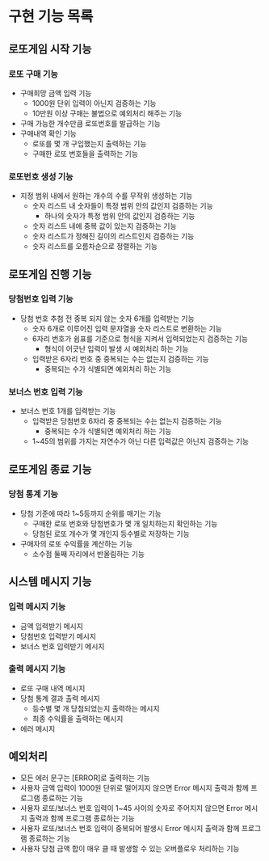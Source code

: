 # 구현 기능 목록

## 로또게임 시작 기능
### 로또 구매 기능
- 구매희망 금액 입력 기능
  - 1000원 단위 입력이 아닌지 검증하는 기능
  - 10만원 이상 구매는 불법으로 예외처리 해주는 기능
- 구매 가능한 개수만큼 로또번호를 발급하는 기능
- 구매내역 확인 기능
  - 로또를 몇 개 구입했는지 출력하는 기능
  - 구매한 로또 번호들을 출력하는 기능

### 로또번호 생성 기능
- 지정 범위 내에서 원하는 개수의 수를 무작위 생성하는 기능
  - 숫자 리스트 내 숫자들이 특정 범위 안의 값인지 검증하는 기능
    - 하나의 숫자가 특정 범위 안의 값인지 검증하는 기능
  - 숫자 리스트 내에 중복 값이 있는지 검증하는 기능
  - 숫자 리스트가 정해진 길이의 리스트인지 검증하는 기능
  - 숫자 리스트를 오름차순으로 정렬하는 기능

## 로또게임 진행 기능
### 당첨번호 입력 기능
- 당첨 번호 추첨 전 중복 되지 않는 숫자 6개를 입력받는 기능
  - 숫자 6개로 이루어진 입력 문자열을 숫자 리스트로 변환하는 기능
  - 6자리 번호가 쉼표를 기준으로 형식을 지켜서 입력되었는지 검증하는 기능
    - 형식이 어긋난 입력이 발생 시 예외처리 하는 기능
  - 입력받은 6자리 번호 중 중복되는 수는 없는지 검증하는 기능
    - 중복되는 수가 식별되면 예외처리 하는 기능

### 보너스 번호 입력 기능
- 보너스 번호 1개를 입력받는 기능
  - 입력받은 당첨번호 6자리 중 중복되는 수는 없는지 검증하는 기능
    - 중복되는 수가 식별되면 예외처리 하는 기능
  - 1~45의 범위를 가지는 자연수가 아닌 다른 입력값은 아닌지 검증하는 기능

## 로또게임 종료 기능
### 당첨 통계 기능
- 당첨 기준에 따라 1~5등까지 순위를 매기는 기능
  - 구매한 로또 번호와 당첨번호가 몇 개 일치하는지 확인하는 기능
  - 당첨된 로또 개수가 몇 개인지 등수별로 저장하는 기능
- 구매자의 로또 수익률을 계산하는 기능
  - 소수점 둘째 자리에서 반올림하는 기능

## 시스템 메시지 기능
### 입력 메시지 기능
- 금액 입력받기 메시지
- 당첨번호 입력받기 메시지
- 보너스 번호 입력받기 메시지

### 출력 메시지 기능
- 로또 구매 내역 메시지
- 당첨 통계 결과 출력 메시지
  - 등수별 몇 개 당첨되었는지 출력하는 메시지
  - 최종 수익률을 출력하는 메시지
- 에러 메시지

## 예외처리
- 모든 에러 문구는 [ERROR]로 출력하는 기능
- 사용자 금액 입력이 1000원 단위로 떨어지지 않으면 Error 메시지 출력과 함께 프로그램 종료하는 기능
- 사용자 로또/보너스 번호 입력이 1~45 사이의 숫자로 주어지지 않으면 Error 메시지 출력과 함께 프로그램 종료하는 기능
- 사용자 로또/보너스 번호 입력이 중복되어 발생시 Error 메시지 출력과 함께 프로그램 종료하는 기능
- 사용자 당첨 금액 합이 매우 클 때 발생할 수 있는 오버플로우 처리하는 기능